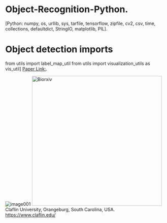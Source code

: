 # Object-Recognition-Python.
[Python: numpy, os, urllib, sys, tarfile, tensorflow, zipfile, cv2, csv, time, collections, defaultdict, StringIO, matplotlib, PIL].

# Object detection imports
from utils import label_map_util
from utils import visualization_utils as vis_util]
[Paper Link:](https://www.biorxiv.org/content/10.1101/2021.09.21.461307v1).

![image001](https://user-images.githubusercontent.com/25118302/221754697-94c9468a-e187-407c-ac26-8f86a58fc3a8.png)
<img width="409" alt="Biorxiv" src="https://github.com/spawar2/Object-Recognition-Python/assets/25118302/87db1c67-25aa-428b-856c-a679310fe91b">
Claflin University, Orangeburg, South Carolina, USA. 
https://www.claflin.edu/
